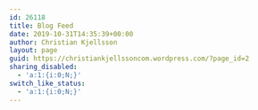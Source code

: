 ```yaml
---
id: 26118
title: Blog Feed
date: 2019-10-31T14:35:39+00:00
author: Christian Kjellsson
layout: page
guid: https://christiankjellssoncom.wordpress.com/?page_id=2
sharing_disabled:
  - 'a:1:{i:0;N;}'
switch_like_status:
  - 'a:1:{i:0;N;}'
---
```

